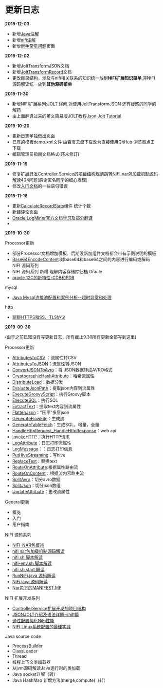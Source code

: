 # 更新日志

**2019-12-03**

* 新增[Java注解](./java-source-code/java注解.md)
* 新增[nifi注解](./code/nifi注解.md)
* 新增[新手常见问题](./newQuestions.md)页面

**2019-12-02**

* 新增[JoltTransformJSON](./processors/JoltTransformJSON.md)文档
* 新增[JoltTransformRecord](./processors/JoltTransformRecord.md)文档
* 更改目录结构，涉及与nifi相关联系的知识统一放到**NIFI扩展知识菜单**,非NIFI源码解读统一放到**其他源码菜单**

**2019-11-30**

* 新增NIFI扩展系列:[JOLT 详解](./jolt/jolt详解.md),对使用JoltTransformJSON 还有疑惑的同学的解药
* 由上面翻译过来的英文简易版JOLT教程[Json Jolt Tutorial](./jolt/joltdoc.md)

**2019-10-20**

* 更新日志单独做出页面
* 已有的模板demo.xml文件  由百度云盘下载改为直接使用GitHub 浏览器点击下载
* 编辑管理员指南文档格式(还未修订)

**2019-11-19**

* 修复[扩展开发Controller Service的项目结构规范](./extend/ControllerServiceArchive.md)跳转[NIFI nar包加载机制源码解读](./code/nifi-nar-classloader.md)404问题(感谢匿名同学的细心发现)
* 修改[入门文档](./general/GettingStarted.md)的一些语句错误


**2019-11-16**

* 更新[CalculateRecordStats](./processors/CalculateRecordStats.md)组件 统计个数
* [新建评论页面](./comment.md)
* [Oracle LogMiner官方文档学习及部分翻译](./oracle/Oracle12cLogMiner分析Redo日志文件.md)
* 
**2019-10-30**

 Processor更新
* 部分Processor文档增加模板，后期没新加组件文档都会带有示例说明的模板
* [Base64EncodeContent](./processors/Base64EncodeContent.md):对base64和base64之间的内容进行编码或解码
 NIFI 源码系列
* NIFI 源码系列 新增 理解内容存储库归档
 Oracle
* [oracle 12C的新特性-CDB和PDB](./.vuepress/dist/oracle/oracle&#32;12C的新特性-CDB和PDB.html)
  
 mysql
* [Java Mysql连接池配置和案例分析--超时异常和处理](./mysql/Java&#32;Mysql连接池配置和案例分析--超时异常和处理.md)

 http
* [聊聊HTTPS和SS、TLS协议](./http/聊聊HTTPS和SS、TLS协议.md)
  
**2019-09-30**

(由于之前已知没有写更新日志，所有截止9.30所有更新全部写到这里)

 Processor更新
* [AttributesToCSV](./processors/AttributesToCSV.md) ：流属性转CSV
* [AttributesToJSON](./processors/AttributesToJSON.md)：流属性转JSON
* [ConvertJSONToAvro](./processors/ConvertJSONToAvro.md)：将 JSON数据转成AVRO格式
* [CryptographicHashAttribute](./processors/CryptographicHashAttribute.md)：哈希流属性
* [DistributeLoad](./processors/DistributeLoad.md)：数据分发
* [EvaluateJsonPath](./processors/EvaluateJsonPath.md)：提取json内容到流属性
* [ExecuteGroovyScript](./processors/ExecuteGroovyScript.md)：执行Groovy脚本
* [ExecuteSQL](./processors/ExecuteSQL.md)：执行SQL
* [ExtractText](./processors/ExtractText.md)：提取text内容到流属性
* [FlattenJson](./processors/FlattenJson.md)：“压平”多层json
* [GenerateFlowFile](./processors/GenerateFlowFile.md)：生成流
* [GenerateTableFetch](./processors/GenerateTableFetch.md)：生成SQL，增量，全量
* [HandleHttpRequest_HandleHttpResponse](./processors/HandleHttpRequest_HandleHttpResponse.md)：web api
* [InvokeHTTP](./processors/InvokeHTTP.md)：执行HTTP请求
* [LogAttribute](./processors/LogAttribute.md)：日志打印流属性
* [LogMessage](./processors/LogMessage.md)：：日志打印信息
* [PutHiveStreaming](./processors/PutHiveStreaming.md)：写hive
* [ReplaceText](./processors/ReplaceText.md)：替换text
* [RouteOnAttribute](./processors/RouteOnAttribute.md):根据属性路由流
* [RouteOnContent](./processors/RouteOnContent.md)：根据流内容路由流
* [SplitAvro](./processors/SplitAvro.md)：切分avro数据
* [SplitJson](./processors/SplitJson.md)：切分json数组
* [UpdateAttribute](./processors/UpdateAttribute.md)：更改流属性

 General更新
* 概览
* 入门
* 用户指南

 NIFI 源码系列
* [NIFI-NAR包概述](./code/nifi-nar.md)
* [nifi nar包加载机制源码解读](./code/nifi-nar-classloader.md)
* [nifi.sh 脚本解读](./code/nifi-sh.md)
* [nifi-env.sh 脚本解读](./code/nifi-env-sh.md)
* [nifi.sh start 解读](./code/nifi-sh-start.md)
* [RunNiFi.java 源码解读](./code/RunNiFi.md)
* [NiFi.java 源码解读](./code/NiFi.md)
* [Nar包下的MANIFEST.MF](./code/UnpackNar.md)

 NIFI 扩展开发系列
* [ControllerService扩展开发的项目结构](./extend/ControllerServiceArchive.md)
* [JSONJOLT介绍及语法详解-shift篇](./extend/JsonJoltShift.md)
* [通过配置优化NiFi性能](./extend/通过配置优化NiFi性能.md)
* [NIFI Linux系统配置的最佳实践](./extend/NIFI&#32;Linux系统配置的最佳实践.md)

 Java source code
* ProcessBuilder
* ClassLoader
* Thread
* 线程上下文类加载器
* 从jvm源码解读Java运行时的类加载
* Java socket详解（转）
* Java HashMap 新增方法(merge,compute)（转）